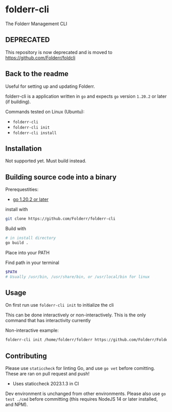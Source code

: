 # folderr-cli
The Folderr Management CLI

## DEPRECATED

This repository is now deprecated and is moved to https://github.com/Folderr/foldcli

## Back to the readme

Useful for setting up and updating Folderr.

folderr-cli is a application written in `go` and expects `go` version `1.20.2` or later (if building).

Commands tested on Linux (Ubuntu):

- `folderr-cli`
- `folderr-cli init`
- `folderr-cli install`

## Installation

Not supported yet. Must build instead.

## Building source code into a binary

Prerequestities:
- [go 1.20.2 or later](https://go.dev)

install with

```sh
git clone https://github.com/Folderr/folderr-cli
```

Build with

```sh
# in install directory
go build .
```

Place into your PATH

Find path in your terminal

```sh
$PATH
# Usually /usr/bin, /usr/share/bin, or /usr/local/bin for linux
```

## Usage

On first run use `folderr-cli init` to initialize the cli

This can be done interactively or non-interactively. This is the only command that has interactivity currently

Non-interactive example:
```sh
folderr-cli init /home/folderr/folderr https://github.com/Folderr/Folderr
```

## Contributing

Please use `staticcheck` for linting Go, and use `go vet` before comitting.
These are ran on pull request and push!
- Uses staticcheck 2023.1.3 in CI

Dev environment is unchanged from other environments.
Please also use `go test ./cmd` before committing (this requires NodeJS 14 or later installed, and NPM).
